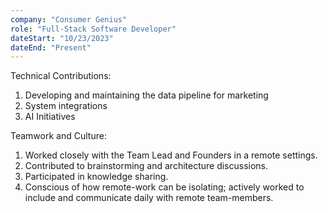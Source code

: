 ```yaml
---
company: "Consumer Genius"
role: "Full-Stack Software Developer"
dateStart: "10/23/2023"
dateEnd: "Present"
---
```


Technical Contributions:

1. Developing and maintaining the data pipeline for marketing
2. System integrations
3. AI Initiatives

Teamwork and Culture:

1. Worked closely with the Team Lead and Founders in a remote settings.
2. Contributed to brainstorming and architecture discussions.
3. Participated in knowledge sharing.
4. Conscious of how remote-work can be isolating; actively worked to include and communicate daily with remote team-members.
